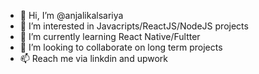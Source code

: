 - 👋 Hi, I’m @anjalikalsariya
- 👀 I’m interested in Javacripts/ReactJS/NodeJS projects
- 🌱 I’m currently learning React Native/Fultter
- 💞️ I’m looking to collaborate on long term projects
- 📫 Reach me via linkdin and upwork

<!---
anjalikalsariya/anjalikalsariya is a ✨ special ✨ repository because its `README.md` (this file) appears on your GitHub profile.
You can click the Preview link to take a look at your changes.
--->
